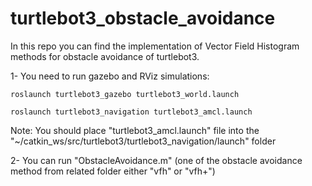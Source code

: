 # turtlebot3_obstacle_avoidance

In this repo you can find the implementation of Vector Field Histogram methods for obstacle avoidance of turtlebot3.

1- You need to run gazebo and RViz simulations:

```
roslaunch turtlebot3_gazebo turtlebot3_world.launch 
```
```
roslaunch turtlebot3_navigation turtlebot3_amcl.launch 
```

Note: You should place "turtlebot3_amcl.launch" file into the "~/catkin_ws/src/turtlebot3/turtlebot3_navigation/launch" folder

2- You can run "ObstacleAvoidance.m" (one of the obstacle avoidance method from related folder either "vfh" or "vfh+")
